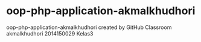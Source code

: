 # oop-php-application-akmalkhudhori
oop-php-application-akmalkhudhori created by GitHub Classroom
 akmalkhudhori
 2014150029
  Kelas3
